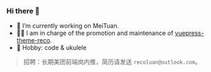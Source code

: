 ### Hi there 👋

- 🔭 I’m currently working on MeiTuan.
- 👨‍💻 I am in charge of the promotion and maintenance of [vuepress-theme-reco](https://vuepress-theme-reco.recoluan.com).
- 🏓 Hobby: code & ukulele


> 招聘：长期美团前端岗内推，简历请发送 `recoluan@outlook.com`。

<!--
**recoluan/recoluan** is a ✨ _special_ ✨ repository because its `README.md` (this file) appears on your GitHub profile.

Here are some ideas to get you started:

- 🔭 I’m currently working on ...
- 🌱 I’m currently learning ...
- 👯 I’m looking to collaborate on ...
- 🤔 I’m looking for help with ...
- 💬 Ask me about ...
- 📫 How to reach me: ...
- 😄 Pronouns: ...
- ⚡ Fun fact: ...
-->
